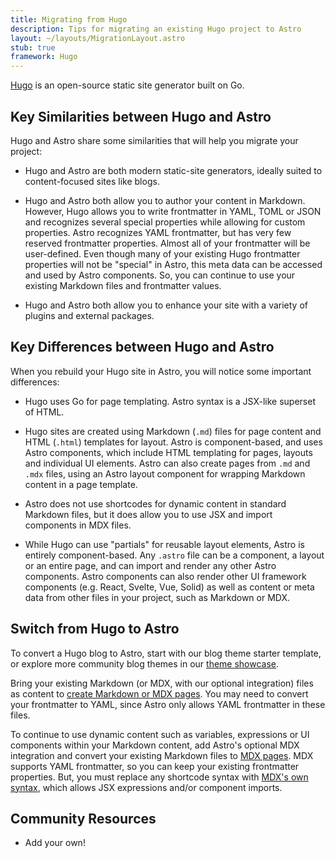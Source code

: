 ```yaml
---
title: Migrating from Hugo
description: Tips for migrating an existing Hugo project to Astro
layout: ~/layouts/MigrationLayout.astro
stub: true
framework: Hugo
---
```


[Hugo](https://gohugo.io) is an open-source static site generator built on Go.

## Key Similarities between Hugo and Astro

Hugo and Astro share some similarities that will help you migrate your project:

- Hugo and Astro are both modern static-site generators, ideally suited to content-focused sites like blogs.

- Hugo and Astro both allow you to author your content in Markdown. However, Hugo allows you to write frontmatter in YAML, TOML or JSON and recognizes several special properties while allowing for custom properties. Astro recognizes YAML frontmatter, but has very few reserved frontmatter properties. Almost all of your frontmatter will be user-defined. Even though many of your existing Hugo frontmatter properties will not be "special" in Astro, this meta data can be accessed and used by Astro components. So, you can continue to use your existing Markdown files and frontmatter values.

- Hugo and Astro both allow you to enhance your site with a variety of plugins and external packages.



## Key Differences between Hugo and Astro

When you rebuild your Hugo site in Astro, you will notice some important differences:

- Hugo uses Go for page templating. Astro syntax is a JSX-like superset of HTML.

- Hugo sites are created using Markdown (`.md`) files for page content and HTML (`.html`) templates for layout. Astro is component-based, and uses Astro components, which include HTML templating for pages, layouts and individual UI elements. Astro can also create pages from `.md` and `.mdx` files, using an Astro layout component for wrapping Markdown content in a page template.

- Astro does not use shortcodes for dynamic content in standard Markdown files, but it does allow you to use JSX and import components in MDX files.

- While Hugo can use "partials" for reusable layout elements, Astro is entirely component-based. Any `.astro` file can be a component, a layout or an entire page, and can import and render any other Astro components. Astro components can also render other UI framework components (e.g. React, Svelte, Vue, Solid) as well as content or meta data from other files in your project, such as Markdown or MDX.

## Switch from Hugo to Astro

To convert a Hugo blog to Astro, start with our blog theme starter template, or explore more community blog themes in our [theme showcase](https://astro.build/themes). 

Bring your existing Markdown (or MDX, with our optional integration) files as content to [create Markdown or MDX pages](/en/guides/markdown-content/). You may need to convert your frontmatter to YAML, since Astro only allows YAML frontmatter in these files.

To continue to use dynamic content such as variables, expressions or UI components within your Markdown content, add Astro's optional MDX integration and convert your existing Markdown files to [MDX pages](/en/guides/markdown-content/). MDX supports YAML frontmatter, so you can keep your existing frontmatter properties. But, you must replace any shortcode syntax with [MDX's own syntax](https://mdxjs.com/docs/what-is-mdx/#mdx-syntax), which allows JSX expressions and/or component imports.

## Community Resources

- Add your own!
